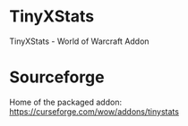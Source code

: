 # TinyXStats
TinyXStats - World of Warcraft Addon

# Sourceforge
Home of the packaged addon: https://curseforge.com/wow/addons/tinystats
